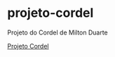 # projeto-cordel
Projeto do Cordel de Milton Duarte

<a href="https://gabrielsoaresz.github.io/projeto-cordel/">Projeto Cordel</a>
